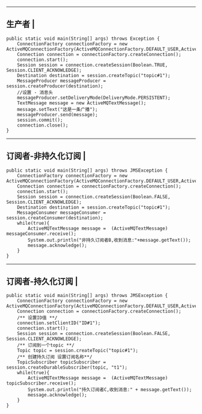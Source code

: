 ----------------------------
生产者						|
----------------------------
	public static void main(String[] args) throws Exception {
		ConnectionFactory connectionFactory = new ActiveMQConnectionFactory(ActiveMQConnectionFactory.DEFAULT_USER,ActiveMQConnectionFactory.DEFAULT_PASSWORD,"tcp://123.207.122.145:61616");
		Connection connection = connectionFactory.createConnection();
		connection.start();
		Session session = connection.createSession(Boolean.TRUE, Session.CLIENT_ACKNOWLEDGE);
		Destination destination = session.createTopic("topic#1");
		MessageProducer messageProducer = session.createProducer(destination);
		//设置 - 消息头
		messageProducer.setDeliveryMode(DeliveryMode.PERSISTENT);
		TextMessage message = new ActiveMQTextMessage();
		message.setText("这是一条广播");
		messageProducer.send(message);
		session.commit();
		connection.close();
	}

----------------------------
订阅者-非持久化订阅			|
----------------------------
	public static void main(String[] args) throws JMSException {
		ConnectionFactory connectionFactory = new ActiveMQConnectionFactory(ActiveMQConnectionFactory.DEFAULT_USER,ActiveMQConnectionFactory.DEFAULT_PASSWORD,"tcp://123.207.122.145:61616");
		Connection connection = connectionFactory.createConnection();
		connection.start();
		Session session = connection.createSession(Boolean.FALSE, Session.CLIENT_ACKNOWLEDGE);
		Destination destination = session.createTopic("topic#1");
		MessageConsumer messageConsumer = session.createConsumer(destination);
		while(true){
			ActiveMQTextMessage message =  (ActiveMQTextMessage) messageConsumer.receive();
			System.out.println("非持久订阅者B,收到消息:"+message.getText());
			message.acknowledge();
		}
	}

----------------------------
订阅者-持久化订阅			|
----------------------------
	public static void main(String[] args) throws JMSException {
		ConnectionFactory connectionFactory = new ActiveMQConnectionFactory(ActiveMQConnectionFactory.DEFAULT_USER,ActiveMQConnectionFactory.DEFAULT_PASSWORD,"tcp://123.207.122.145:61616");
		Connection connection = connectionFactory.createConnection();
		/** 设置ID值 **/
		connection.setClientID("ID#1");
		connection.start();
		Session session = connection.createSession(Boolean.FALSE, Session.CLIENT_ACKNOWLEDGE);
		/** 订阅到一个topic **/
		Topic topic = session.createTopic("topic#1");
		/** 创建持久订阅 设置订阅名称**/
		TopicSubscriber topicSubscriber = session.createDurableSubscriber(topic, "t1");
		while(true){
			ActiveMQTextMessage message =  (ActiveMQTextMessage) topicSubscriber.receive();
			System.out.println("持久订阅者C,收到消息:" + message.getText());
			message.acknowledge();
		}
	}